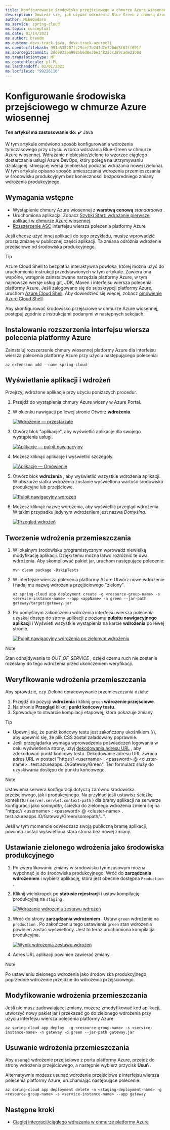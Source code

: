 ```yaml
---
title: Konfigurowanie środowiska przejściowego w chmurze Azure wiosennej | Microsoft Docs
description: Dowiedz się, jak używać wdrożenia Blue-Green z chmurą Azure wiosennej
author: MikeDodaro
ms.service: spring-cloud
ms.topic: conceptual
ms.date: 01/14/2021
ms.author: brendm
ms.custom: devx-track-java, devx-track-azurecli
ms.openlocfilehash: 991a335207fc29cef7b243d7e520dd5f62ff691f
ms.sourcegitcommit: 2dd0932ba9925b6d8e3be34822cc389cade21b0d
ms.translationtype: MT
ms.contentlocale: pl-PL
ms.lasthandoff: 02/01/2021
ms.locfileid: "99226116"
---
```

# <a name="set-up-a-staging-environment-in-azure-spring-cloud"></a>Konfigurowanie środowiska przejściowego w chmurze Azure wiosennej

**Ten artykuł ma zastosowanie do:** ✔️ Java

W tym artykule omówiono sposób konfigurowania wdrożenia tymczasowego przy użyciu wzorca wdrażania Blue-Green w chmurze Azure wiosennej. Wdrażanie niebieskie/zielone to wzorzec ciągłego dostarczania usługi Azure DevOps, który polega na utrzymywaniu działającej istniejącej wersji (niebieska) podczas wdrażania nowej (zielona). W tym artykule opisano sposób umieszczania wdrożenia przemieszczania w środowisku produkcyjnym bez konieczności bezpośredniego zmiany wdrożenia produkcyjnego.

## <a name="prerequisites"></a>Wymagania wstępne

* Wystąpienie chmury Azure wiosennej z **warstwą cenową** *standardowa* .
* Uruchomiona aplikacja.  Zobacz [Szybki Start: wdrażanie pierwszej aplikacji w chmurze Azure wiosennej](spring-cloud-quickstart.md).
* [Rozszerzenie ASC](https://docs.microsoft.com/cli/azure/azure-cli-extensions-overview) interfejsu wiersza polecenia platformy Azure

Jeśli chcesz użyć innej aplikacji do tego przykładu, musisz wprowadzić prostą zmianę w publicznej części aplikacji.  Ta zmiana odróżnia wdrożenie przejściowe od środowiska produkcyjnego.

>[!TIP]
> Azure Cloud Shell to bezpłatna interaktywna powłoka, której można użyć do uruchomienia instrukcji przedstawionych w tym artykule.  Zawiera ona wspólne, wstępnie zainstalowane narzędzia platformy Azure, w tym najnowsze wersje usług git, JDK, Maven i interfejsu wiersza polecenia platformy Azure. Jeśli zalogowano się do subskrypcji platformy Azure, uruchom [Azure Cloud Shell](https://shell.azure.com).  Aby dowiedzieć się więcej, zobacz [omówienie Azure Cloud Shell](../cloud-shell/overview.md).

Aby skonfigurować środowisko przejściowe w chmurze Azure wiosennej, postępuj zgodnie z instrukcjami podanymi w następnych sekcjach.

## <a name="install-the-azure-cli-extension"></a>Instalowanie rozszerzenia interfejsu wiersza polecenia platformy Azure

Zainstaluj rozszerzenie chmury wiosennej platformy Azure dla interfejsu wiersza polecenia platformy Azure przy użyciu następującego polecenia:

```azurecli
az extension add --name spring-cloud
```
    
## <a name="view-apps-and-deployments"></a>Wyświetlanie aplikacji i wdrożeń

Przejrzyj wdrożone aplikacje przy użyciu poniższych procedur.

1. Przejdź do wystąpienia chmury Azure wiosny w Azure Portal.

1. W okienku nawigacji po lewej stronie Otwórz **wdrożenia**.

    [![Wdrożenie — przestarzałe](media/spring-cloud-blue-green-staging/deployments.png)](media/spring-cloud-blue-green-staging/deployments.png)

1. Otwórz blok "aplikacje", aby wyświetlić aplikacje dla swojego wystąpienia usługi.

    [![Aplikacje — pulpit nawigacyjny](media/spring-cloud-blue-green-staging/app-dashboard.png)](media/spring-cloud-blue-green-staging/app-dashboard.png)

1. Możesz kliknąć aplikację i wyświetlić szczegóły.

    [![Aplikacje — Omówienie](media/spring-cloud-blue-green-staging/app-overview.png)](media/spring-cloud-blue-green-staging/app-overview.png)

1. Otwórz blok **wdrożenia** , aby wyświetlić wszystkie wdrożenia aplikacji. W obszarze siatka wdrożenia zostanie wyświetlona wartość środowisko produkcyjne lub przejściowe.

    [![Pulpit nawigacyjny wdrożeń](media/spring-cloud-blue-green-staging/deployments-dashboard.png)](media/spring-cloud-blue-green-staging/deployments-dashboard.png)

1. Możesz kliknąć nazwę wdrożenia, aby wyświetlić przegląd wdrożenia. W takim przypadku jedynym wdrożeniem jest nazwa *Domyślna*.

    [![Przegląd wdrożeń](media/spring-cloud-blue-green-staging/deployments-overview.png)](media/spring-cloud-blue-green-staging/deployments-overview.png)
    

## <a name="create-a-staging-deployment"></a>Tworzenie wdrożenia przemieszczania

1. W lokalnym środowisku programistycznym wprowadź niewielką modyfikację aplikacji. Dzięki temu można łatwo rozróżnić te dwa wdrożenia. Aby skompilować pakiet jar, uruchom następujące polecenie: 

    ```console
    mvn clean package -DskipTests
    ```

1. W interfejsie wiersza polecenia platformy Azure Utwórz nowe wdrożenie i nadaj mu nazwę wdrożenia przejściowego "zielony".

    ```azurecli
    az spring-cloud app deployment create -g <resource-group-name> -s <service-instance-name> --app <appName> -n green --jar-path gateway/target/gateway.jar
    ```

1. Po pomyślnym zakończeniu wdrożenia interfejsu wiersza polecenia uzyskaj dostęp do strony aplikacji z poziomu **pulpitu nawigacyjnego aplikacji** i Wyświetl wszystkie wystąpienia na karcie **wdrożenia** po lewej stronie.

   [![Pulpit nawigacyjny wdrożenia po zielonym wdrożeniu](media/spring-cloud-blue-green-staging/deployments-dashboard-2.png)](media/spring-cloud-blue-green-staging/deployments-dashboard-2.png)

  
> [!NOTE]
> Stan odnajdywania to *OUT_OF_SERVICE* , dzięki czemu ruch nie zostanie rozesłany do tego wdrożenia przed ukończeniem weryfikacji.

## <a name="verify-the-staging-deployment"></a>Weryfikowanie wdrożenia przemieszczania

Aby sprawdzić, czy Zielona opracowywanie przemieszczania działa:
1. Przejdź do pozycji **wdrożenia** i kliknij `green` **wdrożenie przejściowe**.
1. Na stronie **Przegląd** kliknij **punkt końcowy testu**.
1. Spowoduje to otwarcie kompilacji etapowej, która pokazuje zmiany.

>[!TIP]
> * Upewnij się, że punkt końcowy testu jest zakończony ukośnikiem (/), aby upewnić się, że plik CSS został załadowany poprawnie.  
> * Jeśli przeglądarka wymaga wprowadzenia poświadczeń logowania w celu wyświetlenia strony, użyj [dekodowania adresu URL](https://www.urldecoder.org/) , aby zdekodować punkt końcowy testu. Dekodowanie adresu URL zwraca adres URL w postaci "https:// \<username> : \<password> @ \<cluster-name> . test.azureapps.IO/Gateway/Green".  Ten formularz służy do uzyskiwania dostępu do punktu końcowego.

>[!NOTE]    
> Ustawienia serwera konfiguracji dotyczą zarówno środowiska przejściowego, jak i produkcyjnego. Na przykład jeśli ustawisz ścieżkę kontekstu ( `server.servlet.context-path` ) dla bramy aplikacji na serwerze konfiguracji jako *somepath*, ścieżka do zielonego wdrożenia zmieni się na "https:// \<username> : \<password> @ \<cluster-name> . test.azureapps.IO/Gateway/Green/somepath/...".
 
 Jeśli w tym momencie odwiedzasz swoją publiczną bramę aplikacji, powinna zostać wyświetlona stara strona bez nowej zmiany.
    
## <a name="set-the-green-deployment-as-the-production-environment"></a>Ustawianie zielonego wdrożenia jako środowiska produkcyjnego

1. Po zweryfikowaniu zmiany w środowisku tymczasowym można wypchnąć je do środowiska produkcyjnego. Wróć do **zarządzania wdrożeniem** i wybierz aplikację, która jest obecnie dostępna `Production` .

1. Kliknij wielokropek po **statusie rejestracji** i ustaw kompilację produkcyjną na `staging` .

   [![Wdrażanie wdrożenia zestawu wdrożeń](media/spring-cloud-blue-green-staging/set-staging-deployment.png)](media/spring-cloud-blue-green-staging/set-staging-deployment.png)

1. Wróć do strony **zarządzania wdrożeniem** . Ustaw `green` wdrożenie na `production` . Po zakończeniu tego ustawienia `green` stan wdrożenia powinien zostać wyświetlony.  Jest to teraz uruchomiona kompilacja produkcyjna.

   [![Wynik wdrożenia zestawu wdrożeń](media/spring-cloud-blue-green-staging/set-staging-deployment-result.png)](media/spring-cloud-blue-green-staging/set-staging-deployment-result.png)

1. Adres URL aplikacji powinien zawierać zmiany.

>[!NOTE]
> Po ustawieniu zielonego wdrożenia jako środowiska produkcyjnego, poprzednie wdrożenie przejdzie do wdrożenia przejściowego.

## <a name="modify-the-staging-deployment"></a>Modyfikowanie wdrożenia przemieszczania

Jeśli nie masz zadowalającej zmiany, możesz zmodyfikować kod aplikacji, utworzyć nowy pakiet jar i przekazać go do zielonego wdrożenia przy użyciu interfejsu wiersza polecenia platformy Azure.

```azurecli
az spring-cloud app deploy  -g <resource-group-name> -s <service-instance-name> -n gateway -d green --jar-path gateway.jar
```

## <a name="delete-the-staging-deployment"></a>Usuwanie wdrożenia przemieszczania

Aby usunąć wdrożenie przejściowe z portu platformy Azure, przejdź do strony wdrożenia przejściowego, a następnie wybierz przycisk **Usuń** .

Alternatywnie możesz usunąć wdrożenie przejściowe z interfejsu wiersza polecenia platformy Azure, uruchamiając następujące polecenie:

```azurecli
az spring-cloud app deployment delete -n <staging-deployment-name> -g <resource-group-name> -s <service-instance-name> --app gateway
```

## <a name="next-steps"></a>Następne kroki

* [Ciągłej integracji/ciągłego wdrażania w chmurze platformy Azure](https://review.docs.microsoft.com/azure/spring-cloud/spring-cloud-howto-cicd?branch=pr-en-us-142929&pivots=programming-language-java)
